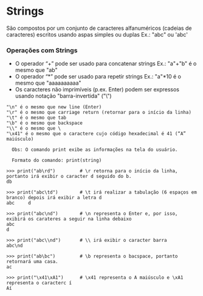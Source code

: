 # Strings

São compostos por um conjunto de caracteres alfanuméricos (cadeias de caracteres) escritos usando aspas simples ou duplas
Ex.: 
"abc" ou 'abc' 

### <b> Operações com Strings</b>
+ O operador “+” pode ser usado para concatenar strings
   Ex.: "a"+"b" é o mesmo que "ab"
+ O operador “*” pode ser usado para repetir strings
   Ex.: "a"*10 é o mesmo que "aaaaaaaaaa"
+ Os caracteres não imprimíveis (p.ex. Enter) podem ser expressos usando notação "barra-invertida" ("\\")
```
"\n" é o mesmo que new line (Enter)
"\r" é o mesmo que carriage return (retornar para o início da linha)
"\t" é o mesmo que tab 
"\b" é o mesmo que backspace
"\\" é o mesmo que \ 
"\x41" é o mesmo que o caractere cujo código hexadecimal é 41 (“A” maiúsculo)
```

```
  Obs: O comando print exibe as informações na tela do usuário. 
  
  Formato do comando: print(string)
  
>>> print("ab\rd")         # \r retorna para o início da linha, portanto irá exibir o caracter d seguido do b.
db

>>> print("abc\td")        # \t irá realizar a tabulação (6 espaços em branco) depois irá exibir a letra d
abc     d

>>> print("abc\nd")        # \n representa o Enter e, por isso, exibirá os carateres a seguir na linha debaixo
abc
d

>>> print("abc\\nd")       # \\ irá exibir o caracter barra
abc\nd

>>> print("ab\bc")         # \b representa o bacspace, portanto retornará uma casa.
ac

>>> print("\x41\xA1")      # \x41 representa o A maiúsculo e \xA1 representa o caracterc í
Aí

```
